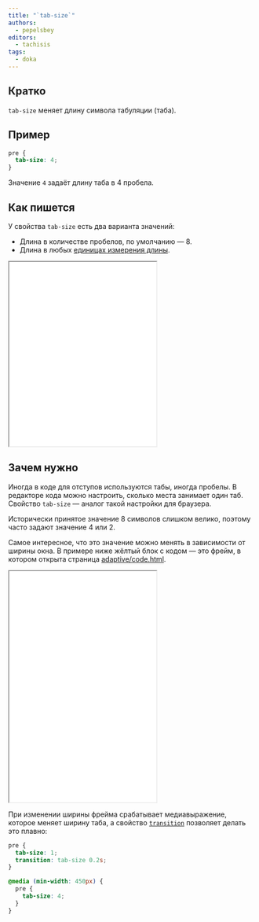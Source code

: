 ```yaml
---
title: "`tab-size`"
authors:
  - pepelsbey
editors:
  - tachisis
tags:
  - doka
---
```


## Кратко

`tab-size` меняет длину символа табуляции (таба).

## Пример

```css
pre {
  tab-size: 4;
}
```

Значение `4` задаёт длину таба в 4 пробела.

## Как пишется

У свойства `tab-size` есть два варианта значений:

- Длина в количестве пробелов, по умолчанию — 8.
- Длина в любых [единицах измерения длины](/css/numeric-types).

<iframe title="Варианты значений" src="demos/values/" height="375"></iframe>

## Зачем нужно

Иногда в коде для отступов используются табы, иногда пробелы. В редакторе кода можно настроить, сколько места занимает один таб. Свойство `tab-size` — аналог такой настройки для браузера.

Исторически принятое значение 8 символов слишком велико, поэтому часто задают значение 4 или 2.

Самое интересное, что это значение можно менять в зависимости от ширины окна. В примере ниже жёлтый блок с кодом — это фрейм, в котором открыта страница [adaptive/code.html](demos/adaptive/code.html).

<iframe title="Адаптивный tab-size" src="demos/adaptive/" height="470"></iframe>

При изменении ширины фрейма срабатывает медиавыражение, которое меняет ширину таба, а свойство [`transition`](/css/transition) позволяет делать это плавно:

```css
pre {
  tab-size: 1;
  transition: tab-size 0.2s;
}

@media (min-width: 450px) {
  pre {
    tab-size: 4;
  }
}
```
